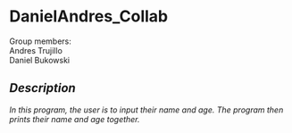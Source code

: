 # DanielAndres_Collab
Group members:<br>
   Andres Trujillo<br>
   Daniel Bukowski
  
## <em> Description <em>
In this program, the user is to input their name and age. The program then prints their name and age together.
